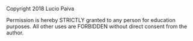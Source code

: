 Copyright 2018 Lucio Paiva

Permission is hereby STRICTLY granted to any person for education purposes. All other uses are FORBIDDEN without direct consent from the author.
